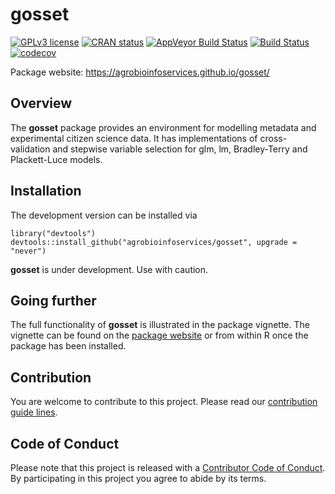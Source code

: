 
gosset
======

<!-- badges: start -->
[![GPLv3 license](https://img.shields.io/badge/License-GPLv3-blue.svg)](https://www.r-project.org/Licenses/GPL-3) [<img src="https://www.r-pkg.org/badges/version/gosset" alt="CRAN status" data-external="1" />](https://cran.r-project.org/package=gosset) [![AppVeyor Build Status](https://ci.appveyor.com/api/projects/status/github/agrobioinfoservices/gosset?branch=master&svg=true)](https://ci.appveyor.com/project/kauedesousa/gosset) [![Build Status](https://travis-ci.org/agrobioinfoservices/gosset.svg?branch=master)](https://travis-ci.org/agrobioinfoservices/gosset) [![codecov](https://codecov.io/gh/agrobioinfoservices/gosset/master.svg)](https://codecov.io/github/agrobioinfoservices/gosset?branch=master) <!-- badges: end -->

Package website: <https://agrobioinfoservices.github.io/gosset/>

Overview
--------

The **gosset** package provides an environment for modelling metadata and experimental citizen science data. It has implementations of cross-validation and stepwise variable selection for glm, lm, Bradley-Terry and Plackett-Luce models.

Installation
------------

The development version can be installed via

    library("devtools")
    devtools::install_github("agrobioinfoservices/gosset", upgrade = "never")

**gosset** is under development. Use with caution.

Going further
-------------

The full functionality of **gosset** is illustrated in the package vignette. The vignette can be found on the [package website](https://agrobioinfoservices.github.io/gosset/) or from within R once the package has been installed.

Contribution
------------

You are welcome to contribute to this project. Please read our [contribution guide lines](CONTRIBUTING.md).

Code of Conduct
---------------

Please note that this project is released with a [Contributor Code of Conduct](CODE_OF_CONDUCT.md). By participating in this project you agree to abide by its terms.
